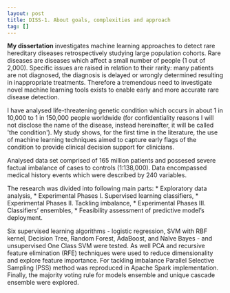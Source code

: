 ```yaml
---
layout: post
title: DISS-1. About goals, complexities and approach
tag: []
---
```


**My dissertation** investigates machine learning approaches to detect rare hereditary diseases retrospectively studying large population cohorts. Rare diseases are diseases which affect a small number of people (1 out of 2,000). Specific issues are raised in relation to their rarity: many patients are not diagnosed, the diagnosis is delayed or wrongly determined resulting in inappropriate treatments. Therefore a tremendous need to investigate novel machine learning tools exists to enable early and more accurate rare disease detection. 

I have analysed life-threatening genetic condition which occurs in about 1 in 10,000 to 1 in 150,000 people worldwide (for confidentiality reasons I will not disclose the name of the disease, instead hereinafter, it will be called 'the condition'). My study shows, for the first time in the literature, the use of machine learning techniques aimed to capture early flags of the condition to provide clinical decision support for clinicians. 

Analysed data set comprised of 165 million patients and possesed severe factual imbalance of cases to controls (1:138,000). Data encompassed medical history events which were described by 240 variables.

The research was divided into following main parts: * Exploratory data analysis, * Experimental Phases I. Supervised learning classifiers, * Experimental Phases II. Tackling imbalance, * Experimental Phases III. Classifiers’ ensembles, * Feasibility assessment of predictive model’s deployment. 

Six supervised learning algorithms - logistic regression, SVM with RBF kernel, Decision Tree, Random Forest, AdaBoost, and Naïve Bayes - and unsupervised One Class SVM were tested. As well PCA and recursive feature elimination (RFE) techniques were used to reduce dimensionality and explore feature importance. For tackling imbalance Parallel Selective Sampling (PSS) method was reproduced in Apache Spark implementation. Finally, the majority voting rule for models ensemble and unique cascade ensemble were explored.




